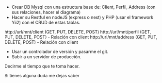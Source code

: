 - Crear DB Mysql con una estructura base de:
  Client, Perfil, Address (con sus relaciones, hacer el diagrama)
- Hacer su Restful en nodeJS (express o nest) y PHP (usar el framework Yii2) con el CRUD de estas tablas.

http://url/mnt/client (GET, PUT, DELETE, POST)
http://url/mnt/perfil (GET, PUT, DELETE, POST) - Relación con client
http://url/mnt/address (GET, PUT, DELETE, POST) - Relación con client

- Usar un controlador de versión y pasarme el git.
- Subir a un servidor de producción.

Decirme el tiempo que te toma hacer.

Si tienes alguna duda me dejas saber
